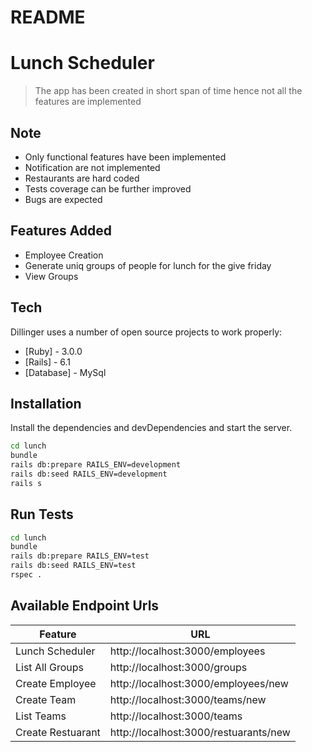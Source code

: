 # README

# Lunch Scheduler

> The app has been created in short span of time hence 
> not all the features are implemented
> 
> 
## Note

- Only functional features have been implemented
- Notification are not implemented
- Restaurants are hard coded
- Tests coverage can be further improved
- Bugs are expected

## Features Added
- Employee Creation
- Generate uniq groups of people for lunch for the give friday
- View Groups

## Tech

Dillinger uses a number of open source projects to work properly:

- [Ruby] - 3.0.0
- [Rails] - 6.1
- [Database] - MySql

## Installation

Install the dependencies and devDependencies and start the server.

```sh
cd lunch
bundle
rails db:prepare RAILS_ENV=development
rails db:seed RAILS_ENV=development
rails s
```

## Run Tests
```sh
cd lunch
bundle
rails db:prepare RAILS_ENV=test
rails db:seed RAILS_ENV=test
rspec .
```

## Available Endpoint Urls
| Feature           | URL                                   |
|-------------------|---------------------------------------|
| Lunch Scheduler   | http://localhost:3000/employees       |
| List All Groups   | http://localhost:3000/groups          |
| Create Employee   | http://localhost:3000/employees/new   |
| Create Team       | http://localhost:3000/teams/new       |
| List Teams        | http://localhost:3000/teams           |
| Create Restuarant | http://localhost:3000/restuarants/new |
